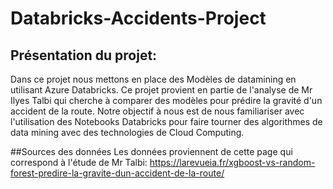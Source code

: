 # Databricks-Accidents-Project

## Présentation du projet:  
Dans ce projet nous mettons en place des Modèles de datamining en utilisant Azure Databricks. Ce projet provient en partie de l'analyse de Mr Ilyes Talbi qui cherche à comparer des modèles pour prédire la gravité d'un accident de la route. Notre objectif à nous est de nous familiariser avec l'utilisation des Notebooks Databricks pour faire tourner des algorithmes de data mining avec des technologies de Cloud Computing.

##Sources des données 
Les données proviennent de cette page qui correspond à l'étude de Mr Talbi:  https://larevueia.fr/xgboost-vs-random-forest-predire-la-gravite-dun-accident-de-la-route/
